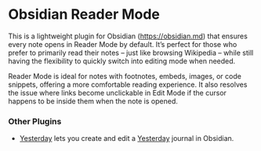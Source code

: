 # Obsidian Reader Mode

This is a lightweight plugin for Obsidian (https://obsidian.md) that ensures every note opens in Reader Mode by default. It’s perfect for those who prefer to primarily read their notes – just like browsing Wikipedia – while still having the flexibility to quickly switch into editing mode when needed.

Reader Mode is ideal for notes with footnotes, embeds, images, or code snippets, offering a more comfortable reading experience. It also resolves the issue where links become unclickable in Edit Mode if the cursor happens to be inside them when the note is opened.

### Other Plugins

- [Yesterday](https://github.com/dominikmayer/obsidian-yesterday) lets you create and edit a [Yesterday](https://www.yesterday.md) journal in Obsidian.
